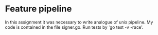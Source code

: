 # Feature pipeline

In this assignment it was necessary to write analogue of unix pipeline. My code is contained in the file signer.go.
Run tests by 'go test -v -race'.

